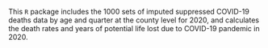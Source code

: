 This `R` package includes the 1000 sets of imputed suppressed COVID-19 deaths data by age and quarter at the county level for 2020, and calculates the death rates and years of potential life lost due to COVID-19 pandemic in 2020. 


